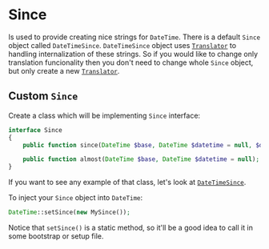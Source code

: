 # Since
Is used to provide creating nice strings for `DateTime`. There is a default `Since` object called `DateTimeSince`.
`DateTimeSince` object uses [`Translator`](translator.md) to handling internalization of these strings. So if
you would like to change only translation funcionality then you don't need to change whole `Since` object, but
only create a new [`Translator`](translator.md).

## Custom `Since`
Create a class which will be implementing `Since` interface:
```php
interface Since
{
	public function since(DateTime $base, DateTime $datetime = null, $detailLevel = 1);

	public function almost(DateTime $base, DateTime $datetime = null);
}
```
If you want to see any example of that class, let's look at [`DateTimeSince`](../src/Since/DateTimeSince.php).

To inject your `Since` object into `DateTime`:
```php
DateTime::setSince(new MySince());
```
Notice that `setSince()` is a static method, so it'll be a good idea to call it in some bootstrap or setup file.